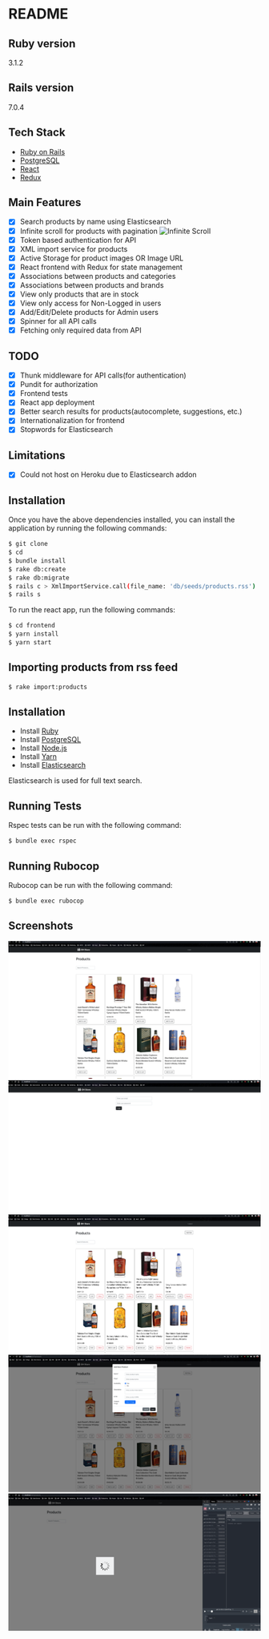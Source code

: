 # README

## Ruby version
3.1.2

## Rails version
7.0.4

## Tech Stack

* [Ruby on Rails](http://rubyonrails.org/)
* [PostgreSQL](https://www.postgresql.org/)
* [React](https://facebook.github.io/react/)
* [Redux](http://redux.js.org/)
  
## Main Features
- [x] Search products by name using Elasticsearch
- [x] Infinite scroll for products with pagination
  ![Infinite Scroll](screenshots/6.png)
- [x] Token based authentication for API
- [x] XML import service for products
- [x] Active Storage for product images OR Image URL
- [x] React frontend with Redux for state management
- [x] Associations between products and categories
- [x] Associations between products and brands 
- [x] View only products that are in stock
- [x] View only access for Non-Logged in users
- [x] Add/Edit/Delete products for Admin users
- [x] Spinner for all API calls
- [x] Fetching only required data from API

## TODO
- [x] Thunk middleware for API calls(for authentication)
- [x] Pundit for authorization
- [x] Frontend tests
- [x] React app deployment
- [x] Better search results for products(autocomplete, suggestions, etc.)
- [x] Internationalization for frontend
- [x] Stopwords for Elasticsearch 

## Limitations
- [x] Could not host on Heroku due to Elasticsearch addon

## Installation
Once you have the above dependencies installed, you can install the application by running the following commands:

```bash
$ git clone
$ cd
$ bundle install
$ rake db:create
$ rake db:migrate
$ rails c > XmlImportService.call(file_name: 'db/seeds/products.rss') 
$ rails s
```

To run the react app, run the following commands:

```bash
$ cd frontend
$ yarn install
$ yarn start
```

## Importing products from rss feed

```bash
$ rake import:products
```

## Installation

* Install [Ruby](https://www.ruby-lang.org/en/documentation/installation/)
* Install [PostgreSQL](https://www.postgresql.org/download/)
* Install [Node.js](https://nodejs.org/en/download/)
* Install [Yarn](https://yarnpkg.com/en/docs/install)
* Install [Elasticsearch](https://www.elastic.co/guide/en/elasticsearch/reference/current/_installation.html)

Elasticsearch is used for full text search. 

## Running Tests

Rspec tests can be run with the following command:

```bash
$ bundle exec rspec
```

## Running Rubocop

Rubocop can be run with the following command:

```bash
$ bundle exec rubocop
```

## Screenshots
![Products](screenshots/1.png)
![Login](screenshots/2.png)
![Logged In](screenshots/3.png)
![Add Product](screenshots/4.png)
![Spinner](screenshots/5.png)
